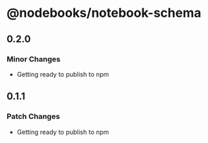 # @nodebooks/notebook-schema

## 0.2.0

### Minor Changes

- Getting ready to publish to npm

## 0.1.1

### Patch Changes

- Getting ready to publish to npm
